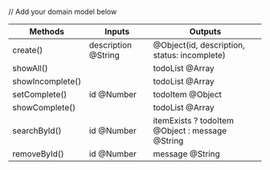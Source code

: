 // Add your domain model below

| Methods          | Inputs              | Outputs                                         |
| ---------------- | ------------------- | ----------------------------------------------- |
| create()         | description @String | @Object(id, description, status: incomplete)    |
| showAll()        |                     | todoList @Array                                 |
| showIncomplete() |                     | todoList @Array                                 |
| setComplete()    | id @Number          | todoItem @Object                                |
| showComplete()   |                     | todoList @Array                                 |
| searchById()     | id @Number          | itemExists ? todoItem @Object : message @String |
| removeById()     | id @Number          | message @String                                 |
